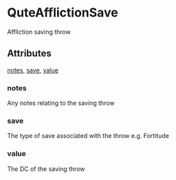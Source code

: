 # QuteAfflictionSave

Affliction saving throw

## Attributes

[notes](#notes), [save](#save), [value](#value)

### notes

Any notes relating to the saving throw

### save

The type of save associated with the throw e.g. Fortitude

### value

The DC of the saving throw
